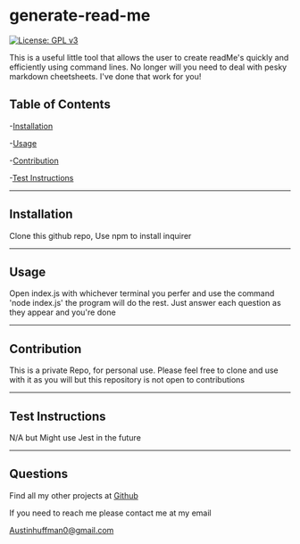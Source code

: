 # generate-read-me  
  [![License: GPL v3](https://img.shields.io/badge/License-GPLv3-blue.svg)](https://www.gnu.org/licenses/gpl-3.0)
  
  This is a useful little tool that allows the user to create readMe's quickly and efficiently using command lines. No longer will you need to deal with pesky markdown cheetsheets. I've done that work for you!

  ## Table of Contents

  -[Installation](#installation)

  -[Usage](#usage)

  -[Contribution](#contribution)

  -[Test Instructions](#test-instructions)

  
  --------
  ## Installation 
  Clone this github repo,  Use npm to install inquirer

  --------
  ## Usage
  Open index.js with whichever terminal you perfer and use the command 'node index.js' the program will do the rest. Just answer each question as they appear and you're done

  --------
  ## Contribution
  This is a private Repo, for personal use. Please feel free to clone and use with it as you will but this repository is not open to contributions
  
  --------
  ## Test Instructions
  N/A but Might use Jest in the future 

  --------
  ## Questions 

  Find all my other projects at [Github](https://github.com/ahuffma2)

  If you need to reach me please contact me at my email 

  Austinhuffman0@gmail.com
